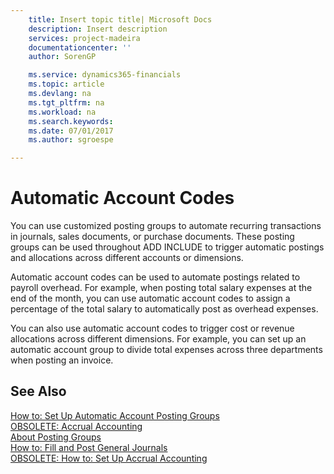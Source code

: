 ```yaml
---
    title: Insert topic title| Microsoft Docs
    description: Insert description
    services: project-madeira
    documentationcenter: ''
    author: SorenGP

    ms.service: dynamics365-financials
    ms.topic: article
    ms.devlang: na
    ms.tgt_pltfrm: na
    ms.workload: na
    ms.search.keywords:
    ms.date: 07/01/2017
    ms.author: sgroespe

---
```

# Automatic Account Codes
You can use customized posting groups to automate recurring transactions in journals, sales documents, or purchase documents. These posting groups can be used throughout ADD INCLUDE<!--[!INCLUDE[navnow](../../includes/navnow_md.md)]--> to trigger automatic postings and allocations across different accounts or dimensions.  
  
 Automatic account codes can be used to automate postings related to payroll overhead. For example, when posting total salary expenses at the end of the month, you can use automatic account codes to assign a percentage of the total salary to automatically post as overhead expenses.  
  
 You can also use automatic account codes to trigger cost or revenue allocations across different dimensions. For example, you can set up an automatic account group to divide total expenses across three departments when posting an invoice.  
  
## See Also  
 [How to: Set Up Automatic Account Posting Groups](../how-to-set-up-automatic-account-posting-groups.md)   
 [OBSOLETE: Accrual Accounting](../OBSOLETE:%20Accrual%20Accounting.md)   
 [About Posting Groups](../about-posting-groups.md)   
 [How to: Fill and Post General Journals](../how-to-fill-and-post-general-journals.md)   
 [OBSOLETE: How to: Set Up Accrual Accounting](../OBSOLETE:%20How%20to:%20Set%20Up%20Accrual%20Accounting.md)